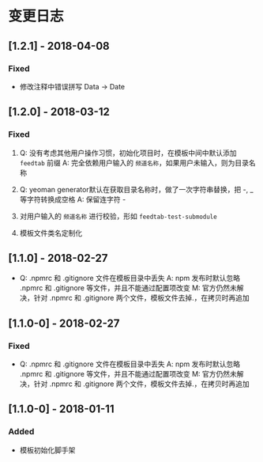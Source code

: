 # 变更日志

## [1.2.1] - 2018-04-08

### Fixed

- 修改注释中错误拼写 Data -> Date

## [1.2.0] - 2018-03-12

### Fixed

1. Q: 没有考虑其他用户操作习惯，初始化项目时，在模板中间中默认添加 `feedtab` 前缀
  A: 完全依赖用户输入的 `频道名称`，如果用户未输入，则为目录名称

2. Q: yeoman generator默认在获取目录名称时，做了一次字符串替换，把 *-*, _等字符转换成空格
  A: 保留连字符 *-*

3. 对用户输入的 `频道名称` 进行校验，形如 `feedtab-test-submodule`
4. 模板文件类名定制化

## [1.1.0] - 2018-02-27

- Q: .npmrc 和 .gitignore 文件在模板目录中丢失
  A: npm 发布时默认忽略 .npmrc 和 .gitignore 等文件，并且不能通过配置项改变
  M: 官方仍然未解决，针对 .npmrc 和 .gitignore 两个文件，模板文件去掉.，在拷贝时再追加

## [1.1.0-0] - 2018-02-27

### Fixed

- Q: .npmrc 和 .gitignore 文件在模板目录中丢失
  A: npm 发布时默认忽略 .npmrc 和 .gitignore 等文件，并且不能通过配置项改变
  M: 官方仍然未解决，针对 .npmrc 和 .gitignore 两个文件，模板文件去掉.，在拷贝时再追加

## [1.1.0-0] - 2018-01-11

### Added

- 模板初始化脚手架
